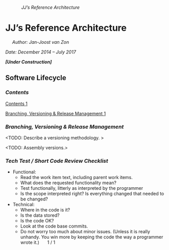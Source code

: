 ﻿`		`*JJ’s Reference Architecture*

# **JJ’s Reference Architecture**

`	`*Author: Jan-Joost van Zon*	

*Date: December 2014 – July 2017*

***[Under Construction]***

## **Software Lifecycle**
### ***Contents***
[Contents	1](#_Toc487131117)

[Branching, Versioning & Release Management	1](#_Toc487131118)


### ***Branching, Versioning & Release Management***
<TODO: Describe a versioning methodology. >

<TODO: Assembly versions.>
### ***Tech Test / Short Code Review Checklist***
- Functional:
  - Read the work item text, including parent work items.
  - What does the requested functionality mean?
  - Test functionally, litterly as interpreted by the programmer
  - Is the scope interpreted right? Is everything changed that needed to be changed?
- Technical:
  - Where in the code is it?
  - Is the data stored?
  - Is the code OK?
  - Look at the code base commits.
  - Do not worry too much about minor issues. (Unless it is really unhandy. You win more by keeping the code the way a programmer wrote it.)
`	`1 / 1	
